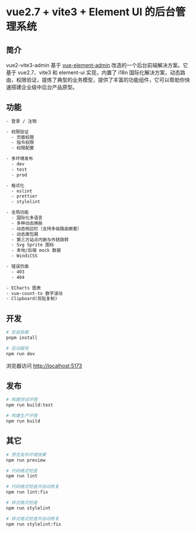 # vue2.7 + vite3 + Element UI 的后台管理系统

## 简介

vue2-vite3-admin 基于 [vue-element-admin](https://github.com/PanJiaChen/vue-element-admin) 改造的一个后台前端解决方案。它基于 vue2.7、vite3 和 element-ui 实现，内置了 i18n 国际化解决方案，动态路由，权限验证，提炼了典型的业务模型，提供了丰富的功能组件，它可以帮助你快速搭建企业级中后台产品原型。

## 功能

```txt
- 登录 / 注销

- 权限验证
  - 页面权限
  - 指令权限
  - 权限配置

- 多环境发布
  - dev
  - test
  - prod

- 格式化
  - eslint
  - prettier
  - stylelint

- 全局功能
  - 国际化多语言
  - 多种动态换肤
  - 动态侧边栏（支持多级路由嵌套）
  - 动态面包屑
  - 第三方站点内嵌与外链跳转
  - Svg Sprite 图标
  - 本地/后端 mock 数据
  - WindiCSS

- 错误页面
  - 403
  - 404

- ECharts 图表
- vue-count-to 数字滚动
- Clipboard(剪贴复制)
```

## 开发

```bash
# 安装依赖
pnpm install

# 启动服务
npm run dev
```

浏览器访问 <http://localhost:5173>

## 发布

```bash
# 构建测试环境
npm run build:test

# 构建生产环境
npm run build
```

## 其它

```bash
# 预览发布环境效果
npm run preview

# 代码格式检查
npm run lint

# 代码格式检查并自动修复
npm run lint:fix

# 样式格式检查
npm run stylelint

# 样式格式检查并自动修复
npm run stylelint:fix
```
